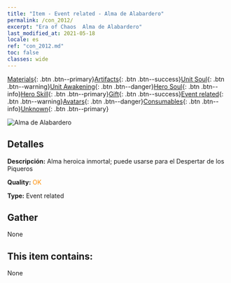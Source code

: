 ```yaml
---
title: "Item - Event related - Alma de Alabardero"
permalink: /con_2012/
excerpt: "Era of Chaos  Alma de Alabardero"
last_modified_at: 2021-05-18
locale: es
ref: "con_2012.md"
toc: false
classes: wide
---
```

 [Materials](/ItemsES/){: .btn .btn--primary}[Artifacts](/ItemsES/Artifacts/){: .btn .btn--success}[Unit Soul](/ItemsES/UnitSoul/){: .btn .btn--warning}[Unit Awakening](/ItemsES/UnitAwakening/){: .btn .btn--danger}[Hero Soul](/ItemsES/HeroSoul/){: .btn .btn--info}[Hero Skill](/ItemsES/HeroSkill/){: .btn .btn--primary}[Gift](/ItemsES/Gift/){: .btn .btn--success}[Event related](/ItemsES/Events/){: .btn .btn--warning}[Avatars](/ItemsES/Avatars/){: .btn .btn--danger}[Consumables](/ItemsES/Consumables/){: .btn .btn--info}[Unknown](/ItemsES/Unknown/){: .btn .btn--primary}

 ![Alma de Alabardero](/images/t/juexing_101.jpg)

## Detalles
 **Descripción:** Alma heroica inmortal; puede usarse para el Despertar de los Piqueros

 **Quality:** <span style="color: #FF8C00">OK</span>

 **Type:** Event related

## Gather

  None

## This item contains:

  None

